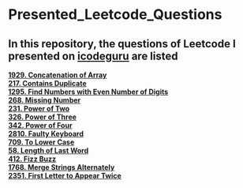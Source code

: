 # Presented_Leetcode_Questions
## In this repository, the questions of Leetcode I presented on [icodeguru](www.icode.guru) are listed
**[1929. Concatenation of Array](https://leetcode.com/problems/concatenation-of-array/description/)**  
**[217. Contains Duplicate](https://leetcode.com/problems/contains-duplicate/description/)**  
**[1295. Find Numbers with Even Number of Digits](https://leetcode.com/problems/find-numbers-with-even-number-of-digits/description/)**  
**[268. Missing Number](https://leetcode.com/problems/missing-number/description/)**  
**[231. Power of Two](https://leetcode.com/problems/power-of-two/description/)**  
**[326. Power of Three](https://leetcode.com/problems/power-of-three/description/)**  
**[342. Power of Four](https://leetcode.com/problems/power-of-four/description/)**  
**[2810. Faulty Keyboard](https://leetcode.com/problems/faulty-keyboard/description/)**  
**[709. To Lower Case](https://leetcode.com/problems/to-lower-case/description/)**  
**[58. Length of Last Word](https://leetcode.com/problems/length-of-last-word/description/)**  
**[412. Fizz Buzz](https://leetcode.com/problems/fizz-buzz/description/)**  
**[1768. Merge Strings Alternately](https://leetcode.com/problems/merge-strings-alternately/)**  
**[2351. First Letter to Appear Twice](https://leetcode.com/problems/first-letter-to-appear-twice/)**
